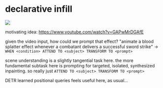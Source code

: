 # declarative infill

![](https://img.shields.io/badge/tag-experimental-lightgrey)

motivating idea: https://www.youtube.com/watch?v=GAPwMrDGAfE

given the video input, how could we prompt that effect? "animate a blood splatter effect whenever a combatant delivers a successful sword strike" -> `WHEN <condition> ATTEND TO <subject> TRANSFORM TO <prompt>`

scene understanding is a slightly tangential task here. the more fundamental subtask here is prompting for targeted, isolated, synthesized inpainting. so really just `ATTEND TO <subject> TRANSFORM TO <prompt>`

DETR learned positional queries feels useful here, as usual...
